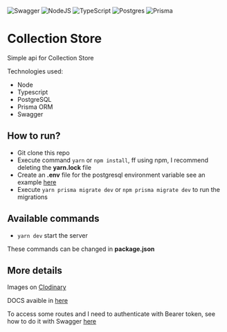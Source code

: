 ![Swagger](https://img.shields.io/badge/-Swagger-%23Clojure?style=for-the-badge&logo=swagger&logoColor=white) ![NodeJS](https://img.shields.io/badge/node.js-6DA55F?style=for-the-badge&logo=node.js&logoColor=white) ![TypeScript](https://img.shields.io/badge/typescript-%23007ACC.svg?style=for-the-badge&logo=typescript&logoColor=white) ![Postgres](https://img.shields.io/badge/postgres-%23316192.svg?style=for-the-badge&logo=postgresql&logoColor=white) ![Prisma](https://img.shields.io/badge/Prisma-3982CE?style=for-the-badge&logo=Prisma&logoColor=white)

# Collection Store

Simple api for Collection Store

Technologies used:
- Node
- Typescript
- PostgreSQL
- Prisma ORM
- Swagger

## How to run?

- Git clone this repo
- Execute command ```yarn``` or ```npm install```, ff using npm, I recommend deleting the **yarn.lock** file
- Create an **.env** file for the postgresql environment variable see an example [here](https://www.prisma.io/docs/concepts/database-connectors/postgresql)
- Execute ```yarn prisma migrate dev``` or ```npm prisma migrate dev``` to run the migrations

## Available commands

- ```yarn dev``` start the server

These commands can be changed in **package.json**

## More details

Images on [Clodinary](https://cloudinary.com/)

DOCS avaible in [here]()


To access some routes and I need to authenticate with Bearer token, see how to do it with Swagger [here](https://mattfrear.com/2018/07/21/add-an-authorization-header-to-your-swagger-ui-with-swashbuckle-revisited/)
